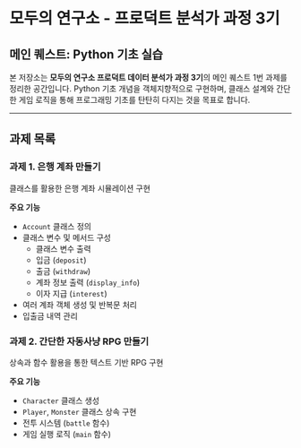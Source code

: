 # 모두의 연구소 - 프로덕트 분석가 과정 3기  
## 메인 퀘스트: Python 기초 실습

본 저장소는 **모두의 연구소 프로덕트 데이터 분석가 과정 3기**의 메인 퀘스트 1번 과제를 정리한 공간입니다. Python 기초 개념을 객체지향적으로 구현하며, 클래스 설계와 간단한 게임 로직을 통해 프로그래밍 기초를 탄탄히 다지는 것을 목표로 합니다.

---

## 과제 목록

### 과제 1. 은행 계좌 만들기

클래스를 활용한 은행 계좌 시뮬레이션 구현

**주요 기능**
- `Account` 클래스 정의
- 클래스 변수 및 메서드 구성
  - 클래스 변수 출력
  - 입금 (`deposit`)
  - 출금 (`withdraw`)
  - 계좌 정보 출력 (`display_info`)
  - 이자 지급 (`interest`)
- 여러 계좌 객체 생성 및 반복문 처리
- 입출금 내역 관리

### 과제 2. 간단한 자동사냥 RPG 만들기

상속과 함수 활용을 통한 텍스트 기반 RPG 구현

**주요 기능**
- `Character` 클래스 생성
- `Player`, `Monster` 클래스 상속 구현
- 전투 시스템 (`battle` 함수)
- 게임 실행 로직 (`main` 함수)
